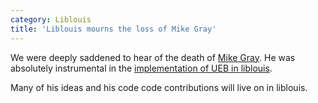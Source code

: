 ```yaml
---
category: Liblouis
title: 'Liblouis mourns the loss of Mike Gray'
---
```


We were deeply saddened to hear of the death of [Mike
Gray](https://www.legacy.com/us/obituaries/louisville/name/michael-gray-obituary?pid=198063080).
He was absolutely instrumental in the [implementation of UEB in
liblouis](https://github.com/liblouis/liblouis/blob/master/NEWS#noteworthy-changes-in-release-300-2016-07-14).

Many of his ideas and his code code contributions will live on in liblouis.






